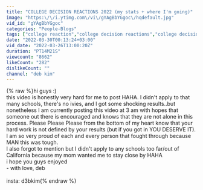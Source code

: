 ```yaml
---
title: "COLLEGE DECISION REACTIONS 2022 (my stats + where I'm going)"
image: "https:\/\/i.ytimg.com\/vi\/gYAgBbYGgoc\/hqdefault.jpg"
vid_id: "gYAgBbYGgoc"
categories: "People-Blogs"
tags: ["college reaction","college decision reactions","college decision reaction 2022"]
date: "2022-03-30T00:13:24+03:00"
vid_date: "2022-03-26T13:00:20Z"
duration: "PT14M21S"
viewcount: "8662"
likeCount: "282"
dislikeCount: ""
channel: "deb kim"
---
```

{% raw %}hi guys :)<br />this video is honestly very hard for me to post HAHA. I didn't apply to that many schools, there's no ivies, and I got some shocking results..but nonetheless I am currently posting this video at 3 am with hopes that someone out there is encouraged and knows that they are not alone in this process. Please Please Please from the bottom of my heart know that your hard work is not defined by your results (but if you got in YOU DESERVE IT). I am so very proud of each and every person that fought through because MAN this was tough.<br />I also forgot to mention but I didn't apply to any schools too far/out of California because my mom wanted me to stay close by HAHA <br />i hope you guys enjoyed<br />- with love, deb<br /><br />insta: d3bkim{% endraw %}
